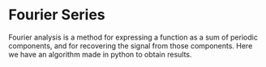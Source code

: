 # Fourier Series

Fourier analysis is a method for expressing a function as a sum of periodic components,
and for recovering the signal from those components. 
Here we have an algorithm made in python to obtain results.
